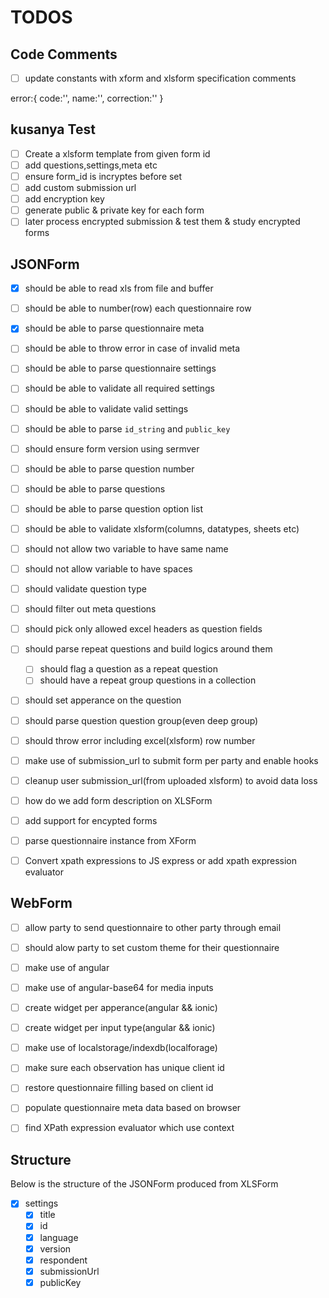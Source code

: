 # TODOS

## Code Comments
- [ ] update constants with xform and xlsform specification comments

error:{
    code:'',
    name:'',
    correction:''
}

## kusanya Test
- [ ] Create a xlsform template from given form id
- [ ] add questions,settings,meta etc
- [ ] ensure form_id is incryptes before set
- [ ] add custom submission url
- [ ] add encryption key
- [ ] generate public & private key for each form
- [ ] later process encrypted submission & test them & study encrypted forms

## JSONForm
- [x] should be able to read xls from file and buffer
- [ ] should be able to number(row) each questionnaire row
- [x] should be able to parse questionnaire meta
- [ ] should be able to throw error in case of invalid meta
- [ ] should be able to parse questionnaire settings
- [ ] should be able to validate all required settings
- [ ] should be able to validate valid settings
- [ ] should be able to parse `id_string` and `public_key`
- [ ] should ensure form version using sermver
- [ ] should be able to parse question number
- [ ] should be able to parse questions
- [ ] should be able to parse question option list
- [ ] should be able to validate xlsform(columns, datatypes, sheets etc)
- [ ] should not allow two variable to have same name
- [ ] should not allow variable to have spaces
- [ ] should validate question type
- [ ] should filter out meta questions
- [ ] should pick only allowed excel headers as question fields
- [ ] should parse repeat questions and build logics around them
    - [ ] should flag a question as a repeat question
    - [ ] should have a repeat group questions in a collection 
- [ ] should set apperance on the question
- [ ] should parse question question group(even deep group)
- [ ] should throw error including excel(xlsform) row number
- [ ] make use of submission_url to submit form per party and enable hooks
- [ ] cleanup user submission_url(from uploaded xlsform) to avoid data loss
- [ ] how do we add form description on XLSForm
- [ ] add support for encypted forms
- [ ] parse questionnaire instance from XForm
- [ ] Convert xpath expressions to JS express or add xpath expression evaluator


## WebForm
- [ ] allow party to send questionnaire to other party through email
- [ ] should alow party to set custom theme for their questionnaire
- [ ] make use of angular
- [ ] make use of angular-base64 for media inputs
- [ ] create widget per apperance(angular && ionic)
- [ ] create widget per input type(angular && ionic)
- [ ] make use of localstorage/indexdb(localforage)
- [ ] make sure each observation has unique client id
- [ ] restore questionnaire filling based on client id
- [ ] populate questionnaire meta data based on browser
- [ ] find XPath expression evaluator which use context


## Structure
Below is the structure of the JSONForm produced from XLSForm

- [x] settings
    + [x] title
    + [x] id
    + [x] language
    + [x] version
    + [x] respondent
    + [x] submissionUrl
    + [x] publicKey